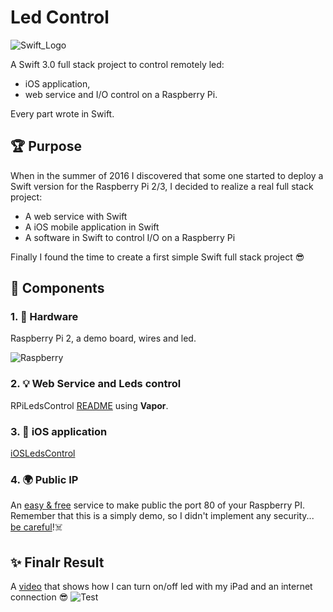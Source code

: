 # Led Control
![Swift_Logo](http://eclipsesource.com/blogs/wp-content/uploads/2014/06/Apple_Swift_Logo.png)

A Swift 3.0 full stack project to control remotely led:

* iOS application,
* web service and I/O control on a Raspberry Pi.

Every part wrote in Swift.

## 🏆 Purpose

When in the summer of 2016 I discovered that some one started to deploy a Swift version for the Raspberry Pi 2/3, I decided to realize a real full stack project:
* A web service with Swift
* A iOS mobile application in Swift
* A software in Swift to control I/O on a Raspberry Pi

Finally I found the time to create a first simple Swift full stack project 😎

## 🔩 Components

### 1. 🤖 Hardware

Raspberry Pi 2, a demo board, wires and led.

![Raspberry](https://github.com/darthpelo/LedsControl/blob/master/Images/FullSizeRender.jpg)

### 2. 💡 Web Service and Leds control

RPiLedsControl [README](https://github.com/darthpelo/LedsControl/tree/develop/RPiLedsControl) using **Vapor**.

### 3. 📱 iOS application

[iOSLedsControl](https://github.com/darthpelo/LedsControl/tree/develop/iOSLedsControl)

### 4. 🌍 Public IP

An [easy & free](https://www.noip.com) service to make public the port 80 of your Raspberry PI. Remember that this is a simply demo, so I didn't implement any security... [be careful](http://www.welivesecurity.com/2016/10/24/10-things-know-october-21-iot-ddos-attacks/)!☠️

## ✨ Finalr Result

A [video](https://vimeo.com/202640110) that shows how I can turn on/off led with my iPad and an internet connection 😎
![Test](https://github.com/darthpelo/LedsControl/blob/develop/Images/test.gif)
